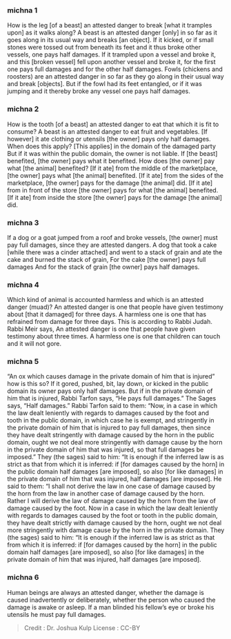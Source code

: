 
### michna 1
How is the leg [of a beast] an attested danger to break [what it tramples upon] as it walks along? A beast is an attested danger [only] in so far as it goes along in its usual way and breaks [an object]. If it kicked, or if small stones were tossed out from beneath its feet and it thus broke other vessels, one pays half damages. If it trampled upon a vessel and broke it, and this [broken vessel] fell upon another vessel and broke it, for the first one pays full damages and for the other half damages. Fowls (chickens and roosters) are an attested danger in so far as they go along in their usual way and break [objects]. But if the fowl had its feet entangled, or if it was jumping and it thereby broke any vessel one pays half damages.

### michna 2
How is the tooth [of a beast] an attested danger to eat that which it is fit to consume? A beast is an attested danger to eat fruit and vegetables. [If however] it ate clothing or utensils [the owner] pays only half damages. When does this apply? [This applies] in the domain of the damaged party But if it was within the public domain, the owner is not liable. If [the beast] benefited, [the owner] pays what it benefited. How does [the owner] pay what [the animal] benefited? [If it ate] from the middle of the marketplace, [the owner] pays what [the animal] benefited. [If it ate] from the sides of the marketplace, [the owner] pays for the damage [the animal] did. [If it ate] from in front of the store [the owner] pays for what [the animal] benefited. [If it ate] from inside the store [the owner] pays for the damage [the animal] did.

### michna 3
If a dog or a goat jumped from a roof and broke vessels, [the owner] must pay full damages, since they are attested dangers. A dog that took a cake [while there was a cinder attached] and went to a stack of grain and ate the cake and burned the stack of grain, For the cake [the owner] pays full damages And for the stack of grain [the owner] pays half damages.

### michna 4
Which kind of animal is accounted harmless and which is an attested danger (muad)? An attested danger is one that people have given testimony about [that it damaged] for three days. A harmless one is one that has refrained from damage for three days. This is according to Rabbi Judah. Rabbi Meir says, An attested danger is one that people have given testimony about three times. A harmless one is one that children can touch and it will not gore.

### michna 5
“An ox which causes damage in the private domain of him that is injured” how is this so? If it gored, pushed, bit, lay down, or kicked in the public domain its owner pays only half damages. But if in the private domain of him that is injured, Rabbi Tarfon says, “He pays full damages.” The Sages says, “Half damages.” Rabbi Tarfon said to them: “Now, in a case in which the law dealt leniently with regards to damages caused by the foot and tooth in the public domain, in which case he is exempt, and stringently in the private domain of him that is injured to pay full damages, then since they have dealt stringently with damage caused by the horn in the public domain, ought we not deal more stringently with damage cause by the horn in the private domain of him that was injured, so that full damages be imposed.” They (the sages) said to him:  “It is enough if the inferred law is as strict as that from which it is inferred:  if [for damages caused by the horn] in the public domain half damages [are imposed], so also [for like damages] in the private domain of him that was injured, half damages [are imposed]. He said to them:  “I shall not derive the law in one case of damage caused by the horn from the law in another case of damage caused by the horn.  Rather I will derive the law of damage caused by the horn from the law of damage caused by the foot.  Now in a case in which the law dealt leniently with regards to damages caused by the foot or tooth in the public domain, they have dealt strictly with damage caused by the horn, ought we not deal more stringently with damage cause by the horn in the private domain. They (the sages) said to him:  “It is enough if the inferred law is as strict as that from which it is inferred:  if [for damages caused by the horn] in the public domain half damages [are imposed], so also [for like damages] in the private domain of him that was injured, half damages [are imposed].

### michna 6
Human beings are always an attested danger, whether the damage is caused inadvertently or deliberately, whether the person who caused the damage is awake or asleep. If a man blinded his fellow’s eye or broke his utensils he must pay full damages.

>Credit : Dr. Joshua Kulp
>License : CC-BY
